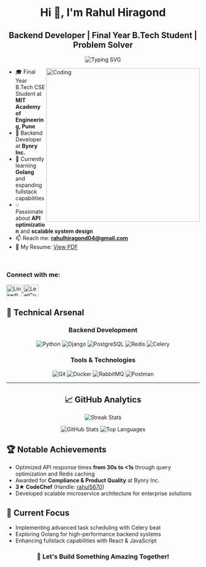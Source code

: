 <h1 align="center">Hi 👋, I'm Rahul Hiragond</h1>
<h2 align="center">Backend Developer | Final Year B.Tech Student | Problem Solver</h2>
<p align="center">
  <img src="https://readme-typing-svg.demolab.com?font=Fira+Code&pause=1000&width=435&lines=Hi!+My+name+is+Rahul+Hiragond;I+am+a+Backend+Developer+%F0%9F%91%A8%F0%9F%8F%BB%E2%80%8D%F0%9F%92%BB;Curious+to+learn+new+things+" alt="Typing SVG" />
</p>

<img align="right" alt="Coding" width="400" src="https://www.wingstechsolutions.com/wp-content/uploads/2022/03/full-stack-development.gif"/>

- 🎓 Final Year B.Tech CSE Student at **MIT Academy of Engineering, Pune**
- 💼 Backend Developer at **Bynry Inc.**
- 🌱 Currently learning **Golang** and expanding fullstack capabilities
- 💡 Passionate about **API optimization** and **scalable system design**
- 📫 Reach me: **rahulhiragond04@gmail.com**
- 📄 My Resume: [View PDF](https://drive.google.com/file/d/1DfzIqXCfVaIteZhoz-q9-4ohq6-WlZ3e/view?usp=sharing)

<br/>

<h3 align="left">Connect with me:</h3>
<p align="left">
  <a href="https://www.linkedin.com/in/rahul-hiragond/" target="blank">
    <img align="center" src="https://raw.githubusercontent.com/rahuldkjain/github-profile-readme-generator/master/src/images/icons/Social/linked-in-alt.svg" alt="LinkedIn" height="30" width="40"/>
  </a>
  <a href="https://leetcode.com/rahul4257/" target="blank">
    <img align="center" src="https://raw.githubusercontent.com/rahuldkjain/github-profile-readme-generator/master/src/images/icons/Social/leet-code.svg" alt="LeetCode" height="30" width="40"/>
  </a>
</p>

## 🚀 Technical Arsenal
<div align="center">
 
 <div align="center"><h3 align="center">Backend Development</h3>
<img src="https://img.shields.io/badge/Python-3776AB?style=for-the-badge&logo=python&logoColor=white" align="center" alt="Python">
<img src="https://img.shields.io/badge/Django-092E20?style=for-the-badge&logo=django&logoColor=white" align="center" alt="Django">
<img src="https://img.shields.io/badge/PostgreSQL-316192?style=for-the-badge&logo=postgresql&logoColor=white" align="center" alt="PostgreSQL">
<img src="https://img.shields.io/badge/Redis-DC382D?style=for-the-badge&logo=redis&logoColor=white" align="center" alt="Redis">
<img src="https://img.shields.io/badge/Celery-37814A?style=for-the-badge&logo=celery&logoColor=white" align="center" alt="Celery">
</div>

<div align="center"><h3 align="center">Tools & Technologies</h3>
<img src="https://img.shields.io/badge/Git-F05032?style=for-the-badge&logo=git&logoColor=white" align="center" alt="Git">
<img src="https://img.shields.io/badge/Docker-2496ED?style=for-the-badge&logo=docker&logoColor=white" align="center" alt="Docker">
<img src="https://img.shields.io/badge/RabbitMQ-FF6600?style=for-the-badge&logo=rabbitmq&logoColor=white" align="center" alt="RabbitMQ">
<img src="https://img.shields.io/badge/Postman-FF6C37?style=for-the-badge&logo=postman&logoColor=white" align="center" alt="Postman">
</div>
</div>

<hr/>

<h2 align="center">📈 GitHub Analytics</h2>
<p align="center">
  <img alt="Streak Stats" src="https://github-readme-streak-stats.herokuapp.com/?user=rahul4507&theme=tokyonight"/>
</p>

<p align="center">
  <img alt="GitHub Stats" src="https://github-readme-stats.vercel.app/api?username=rahul4507&show_icons=true&theme=tokyonight"/>
  <img alt="Top Languages" src="https://github-readme-stats.vercel.app/api/top-langs/?username=rahul4507&layout=compact&theme=tokyonight"/>
</p>

## 🏆 Notable Achievements
- Optimized API response times **from 30s to <1s** through query optimization and Redis caching
- Awarded for **Compliance & Product Quality** at Bynry Inc.
- **3★ CodeChef** (Handle: [rahul5670](https://www.codechef.com/users/rahul5670))
- Developed scalable microservice architecture for enterprise solutions

## 🔭 Current Focus
- Implementing advanced task scheduling with Celery beat
- Exploring Golang for high-performance backend systems
- Enhancing fullstack capabilities with React & JavaScript

<h3 align="center">🚀 Let's Build Something Amazing Together!</h3>
